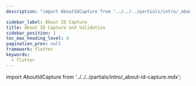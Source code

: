 ```yaml
---
description: "import AboutIdCapture from '../../../partials/intro/_about-id-capture.mdx';                                                                                                "

sidebar_label: About ID Capture
title: About ID Capture and Validation
sidebar_position: 1
toc_max_heading_level: 4
pagination_prev: null
framework: flutter
keywords:
  - flutter
---
```


import AboutIdCapture from '../../../partials/intro/_about-id-capture.mdx';

<AboutIdCapture/>